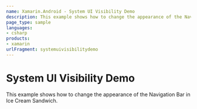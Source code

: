 ```yaml
---
name: Xamarin.Android - System UI Visibility Demo
description: This example shows how to change the appearance of the Navigation Bar in Ice Cream Sandwich.
page_type: sample
languages:
- csharp
products:
- xamarin
urlFragment: systemuivisibilitydemo
---
```

# System UI Visibility Demo

This example shows how to change the appearance of the Navigation Bar in Ice Cream Sandwich.
